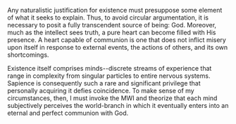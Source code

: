Any naturalistic justification for existence must presuppose some element of what it seeks to explain. Thus, to avoid circular argumentation, it is necessary to posit a fully transcendent source of being: God. Moreover, much as the intellect sees truth, a pure heart can become filled with His presence. A heart capable of communion is one that does not inflict misery upon itself in response to external events, the actions of others, and its own shortcomings.

Existence itself comprises minds--discrete streams of experience that range in complexity from singular particles to entire nervous systems. Sapience is consequently such a rare and significant privilege that personally acquiring it defies coincidence. To make sense of my circumstances, then, I must invoke the MWI and theorize that each mind subjectively perceives the world-branch in which it eventually enters into an eternal and perfect communion with God.
